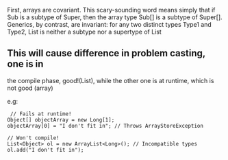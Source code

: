  First, arrays are covariant. This scary-sounding word means simply that if Sub is a subtype of Super, then the array type Sub[] is a subtype of Super[]. Generics, by contrast, are invariant: for any two distinct types Type1 and Type2, List<Type1> is neither a subtype nor a supertype of List<Type2> 

## This will cause difference in problem casting, one is in 
the compile phase, good!(List), while the other one is at runtime, which is not good (array)


e.g: 

```
 // Fails at runtime!
Object[] objectArray = new Long[1];
objectArray[0] = "I don't fit in"; // Throws ArrayStoreException
```

```
// Won't compile!
List<Object> ol = new ArrayList<Long>(); // Incompatible types ol.add("I don't fit in");
```